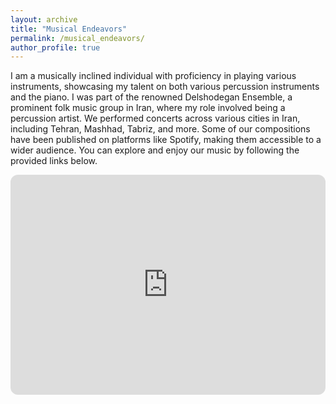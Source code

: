 ```yaml
---
layout: archive
title: "Musical Endeavors"
permalink: /musical_endeavors/
author_profile: true
---
```


I am a musically inclined individual with proficiency in playing various instruments, showcasing my talent on both various percussion instruments and the piano. I was part of the renowned Delshodegan Ensemble, a prominent folk music group in Iran, where my role involved being a percussion artist. We performed concerts across various cities in Iran, including Tehran, Mashhad, Tabriz, and more. Some of our compositions have been published on platforms like Spotify, making them accessible to a wider audience. You can explore and enjoy our music by following the provided links below. 
<iframe style="border-radius:12px" src="https://open.spotify.com/embed/album/5Se8oqXC3uq5qF0Va9yBmF?utm_source=generator" width="100%" height="352" frameBorder="0" allowfullscreen="" allow="autoplay; clipboard-write; encrypted-media; fullscreen; picture-in-picture" loading="lazy"></iframe>
